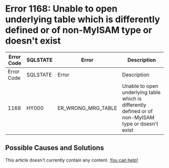 
# Error 1168: Unable to open underlying table which is differently defined or of non-MyISAM type or doesn't exist


| Error Code | SQLSTATE | Error | Description |
| --- | --- | --- | --- |
| Error Code | SQLSTATE | Error | Description |
| 1168 | HY000 | ER_WRONG_MRG_TABLE | Unable to open underlying table which is differently defined or of non-MyISAM type or doesn't exist |




## Possible Causes and Solutions


This article doesn't currently contain any content. [You can help!](/kb/en/writing-and-editing-knowledge-base-articles/)

